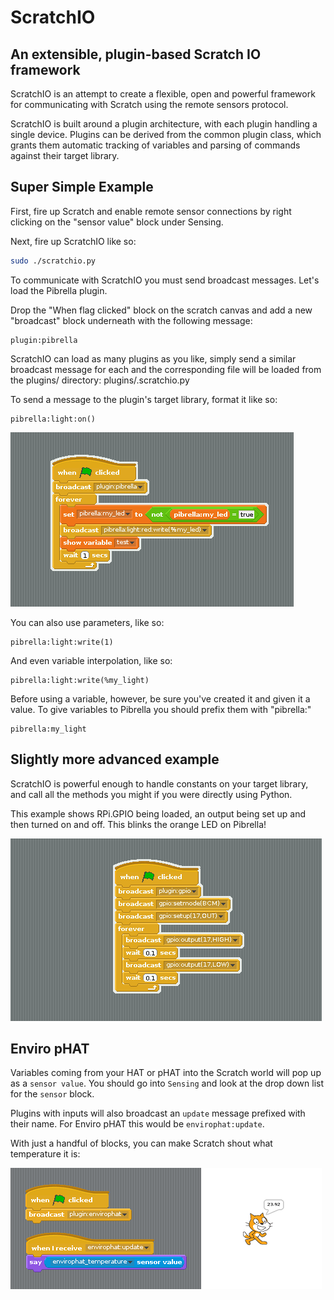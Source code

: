 # ScratchIO

## An extensible, plugin-based Scratch IO framework

ScratchIO is an attempt to create a flexible, open and powerful
framework for communicating with Scratch using the remote sensors protocol.

ScratchIO is built around a plugin architecture, with each plugin handling
a single device. Plugins can be derived from the common plugin class, which
grants them automatic tracking of variables and parsing of commands against
their target library.

## Super Simple Example

First, fire up Scratch and enable remote sensor connections by right
clicking on the "sensor value" block under Sensing.

Next, fire up ScratchIO like so:

```bash
sudo ./scratchio.py
```

To communicate with ScratchIO you must send broadcast messages. Let's
load the Pibrella plugin.

Drop the "When flag clicked" block on the scratch canvas and add a new
"broadcast" block underneath with the following message:

```
plugin:pibrella
```

ScratchIO can load as many plugins as you like, simply send a similar
broadcast message for each and the corresponding file will be loaded
from the plugins/ directory: plugins/<name>.scratchio.py

To send a message to the plugin's target library, format it like so:

```
pibrella:light:on()
```

![Scratch Example](img/example.png)

You can also use parameters, like so:

```
pibrella:light:write(1)
```

And even variable interpolation, like so:

```
pibrella:light:write(%my_light)
```
Before using a variable, however, be sure you've created it and given
it a value. To give variables to Pibrella you should prefix them with
"pibrella:"

```
pibrella:my_light
```

## Slightly more advanced example

ScratchIO is powerful enough to handle constants on your target library,
and call all the methods you might if you were directly using Python.

This example shows RPi.GPIO being loaded, an output being set up
and then turned on and off. This blinks the orange LED on Pibrella!

![Scratch GPIO](img/gpio.png)

## Enviro pHAT

Variables coming from your HAT or pHAT into the Scratch world will pop up as a `sensor value`. You should go into `Sensing` and look at the drop down list for the `sensor` block.

Plugins with inputs will also broadcast an `update` message prefixed with their name. For Enviro pHAT this would be `envirophat:update`.

With just a handful of blocks, you can make Scratch shout what temperature it is:

![Enviro pHAT temperature](img/scratch-envirophat.png)
